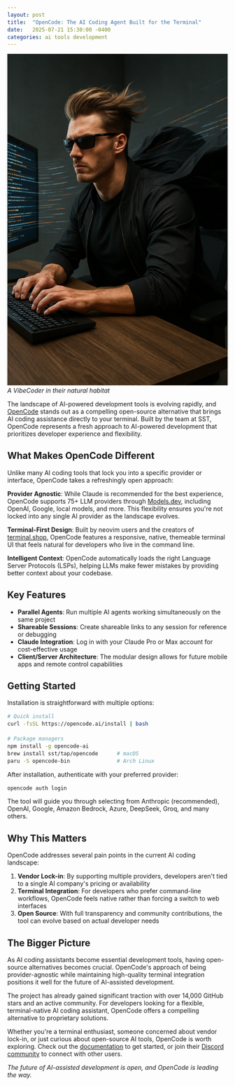 ```yaml
---
layout: post
title:  "OpenCode: The AI Coding Agent Built for the Terminal"
date:   2025-07-21 15:30:00 -0400
categories: ai tools development
---
```


![A VibeCoder in their natural habitat](/images/file_00000000e76c6230b738aef4a346d1a9.png)
*A VibeCoder in their natural habitat*

The landscape of AI-powered development tools is evolving rapidly, and [OpenCode](https://opencode.ai) stands out as a compelling open-source alternative that brings AI coding assistance directly to your terminal. Built by the team at SST, OpenCode represents a fresh approach to AI-powered development that prioritizes developer experience and flexibility.

## What Makes OpenCode Different

Unlike many AI coding tools that lock you into a specific provider or interface, OpenCode takes a refreshingly open approach:

**Provider Agnostic**: While Claude is recommended for the best experience, OpenCode supports 75+ LLM providers through [Models.dev](https://models.dev), including OpenAI, Google, local models, and more. This flexibility ensures you're not locked into any single AI provider as the landscape evolves.

**Terminal-First Design**: Built by neovim users and the creators of [terminal.shop](https://terminal.shop), OpenCode features a responsive, native, themeable terminal UI that feels natural for developers who live in the command line.

**Intelligent Context**: OpenCode automatically loads the right Language Server Protocols (LSPs), helping LLMs make fewer mistakes by providing better context about your codebase.

## Key Features

- **Parallel Agents**: Run multiple AI agents working simultaneously on the same project
- **Shareable Sessions**: Create shareable links to any session for reference or debugging
- **Claude Integration**: Log in with your Claude Pro or Max account for cost-effective usage
- **Client/Server Architecture**: The modular design allows for future mobile apps and remote control capabilities

## Getting Started

Installation is straightforward with multiple options:

```bash
# Quick install
curl -fsSL https://opencode.ai/install | bash

# Package managers
npm install -g opencode-ai
brew install sst/tap/opencode      # macOS
paru -S opencode-bin               # Arch Linux
```

After installation, authenticate with your preferred provider:

```bash
opencode auth login
```

The tool will guide you through selecting from Anthropic (recommended), OpenAI, Google, Amazon Bedrock, Azure, DeepSeek, Groq, and many others.

## Why This Matters

OpenCode addresses several pain points in the current AI coding landscape:

1. **Vendor Lock-in**: By supporting multiple providers, developers aren't tied to a single AI company's pricing or availability
2. **Terminal Integration**: For developers who prefer command-line workflows, OpenCode feels native rather than forcing a switch to web interfaces
3. **Open Source**: With full transparency and community contributions, the tool can evolve based on actual developer needs

## The Bigger Picture

As AI coding assistants become essential development tools, having open-source alternatives becomes crucial. OpenCode's approach of being provider-agnostic while maintaining high-quality terminal integration positions it well for the future of AI-assisted development.

The project has already gained significant traction with over 14,000 GitHub stars and an active community. For developers looking for a flexible, terminal-native AI coding assistant, OpenCode offers a compelling alternative to proprietary solutions.

Whether you're a terminal enthusiast, someone concerned about vendor lock-in, or just curious about open-source AI tools, OpenCode is worth exploring. Check out the [documentation](https://opencode.ai/docs/) to get started, or join their [Discord community](https://opencode.ai/discord) to connect with other users.

*The future of AI-assisted development is open, and OpenCode is leading the way.*